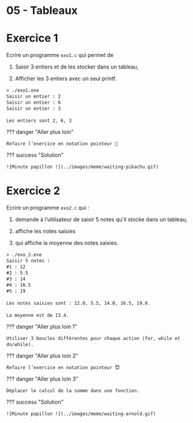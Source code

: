 # 05 - Tableaux

# Exercice 1

Ecrire un programme `exo1.c` qui permet de 

1. Saisir 3 entiers et de les stocker dans un tableau,

2. Afficher les 3 entiers avec un seul printf.

```
> ./exo1.exe
Saisir un entier : 2
Saisir un entier : 6
Saisir un entier : 3

Les entiers sont 2, 6, 3
```

??? danger "Aller plus loin"
    
    Refaire l’exercice en notation pointeur 👿

??? success "Solution"
    
    ![Minute papillon !](../images/meme/waiting-pikachu.gif)

# Exercice 2

Ecrire un programme `exo2.c` qui :

1. demande à l’utilisateur de saisir 5 notes qu'il stocke dans un tableau,

2. affiche les notes saisies

3. qui affiche la moyenne des notes saisies.

```
> ./exo_2.exe
Saisir 5 notes :
#1 : 12
#2 : 5.5
#3 : 14
#4 : 16.5
#5 : 19

Les notes saisies sont : 12.0, 5.5, 14.0, 16.5, 19.0.

La moyenne est de 13.4.
```

??? danger "Aller plus loin 1"

    Utiliser 3 boucles différentes pour chaque action (for, while et do/while).

??? danger "Aller plus loin 2"

    Refaire l’exercice en notation pointeur 😈

??? danger "Aller plus loin 3"
    
    Déplacer le calcul de la somme dans une fonction.

??? success "Solution"
    
    ![Minute papillon !](../images/meme/waiting-arnold.gif)